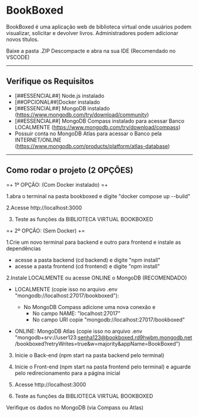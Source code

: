 # BookBoxed

BookBoxed é uma aplicação web de biblioteca virtual onde usuários podem visualizar, solicitar e devolver livros. Administradores podem adicionar novos títulos.

Baixe a pasta .ZIP
Descompacte e abra na sua IDE (Recomendado no VSCODE)

---
## Verifique os Requisitos

- [##ESSENCIAL##] Node.js instalado
- [##OPCIONAL##]Docker instalado
- [##ESSENCIAL##] MongoDB instalado (https://www.mongodb.com/try/download/community)
- [##ESSENCIAL##] MongoDB Compass instalado para acessar Banco LOCALMENTE (https://www.mongodb.com/try/download/compass)
- Possuir conta no MongoDB Atlas para acessar o Banco pela INTERNET/ONLINE (https://www.mongodb.com/products/platform/atlas-database)

---

## Como rodar o projeto (2 OPÇÕES)

=+ 1º OPÇÃO: (Com Docker instalado) =+

 1.abra o terminal na pasta bookboxed e digite "docker compose up --build"

 2.Acesse http://localhost:3000

 3. Teste as funções da BIBLIOTECA VIRTUAL BOOKBOXED

=+ 2º OPÇÃO: (Sem Docker) +=

1.Crie um novo terminal para backend e outro para frontend e instale as dependências

  - acesse a pasta backend (cd backend) e digite "npm install"
  - acesse a pasta frontend (cd frontend) e digite "npm install"

2.Instale LOCALMENTE ou acesse ONLINE o MongoDB
         (RECOMENDADO)
         
- LOCALMENTE (copie isso no arquivo .env "mongodb://localhost:27017/bookboxed"):
  - No MongoDB Compass adicione uma nova conexão e
    - No campo NAME: "localhost:27017"
    - No campo  URI copie "mongodb://localhost:27017/bookboxed"

- ONLINE: MongoDB Atlas (copie isso no arquivo .env "mongodb+srv://user123:senha123@bookboxed.rd9hwbm.mongodb.net/bookboxed?retryWrites=true&w=majority&appName=BookBoxed")

3. Inicie o Back-end (npm start na pasta backend pelo terminal)

4. Inicie o Front-end (npm start na pasta frontend pelo terminal) e aguarde pelo redirecionamento para a página inicial

5. Acesse http://localhost:3000
   
6. Teste as funções da BIBLIOTECA VIRTUAL BOOKBOXED

Verifique os dados no MongoDB (via Compass ou Atlas)

